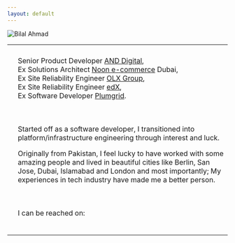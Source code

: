 ```yaml
---
layout: default
---
```

<link rel="stylesheet" href="https://cdnjs.cloudflare.com/ajax/libs/font-awesome/4.7.0/css/font-awesome.min.css">

<table>
<tr>
<th></th>
<th></th>
</tr>
<img src="../assets/img/dp2.jpg" alt="Bilal Ahmad">
<tr>
<td>
</td>
<td>
<p>Senior Product Developer <a href='https://www.and.digital/'>AND Digital</a>,<br>Ex Solutions Architect <a href='https://www.noon.com/uae-en/'>Noon e-commerce</a> Dubai,<br>Ex Site Reliability Engineer <a href='https://www.olxgroup.com/'>OLX Group</a>,<br>Ex Site Reliability Engineer <a href='https://www.edx.org/'>edX</a>,<br>Ex Software Developer  <a href='https://www.crunchbase.com/organization/plumgrid'>Plumgrid</a>.<br>
<br>
<br>
<p>Started off as a software developer, I transitioned into platform/infrastructure engineering through interest and luck.</p>
<p>Originally from Pakistan, I feel lucky to have worked with some amazing people and lived in beautiful cities like Berlin, San Jose, Dubai, Islamabad and London and most importantly; My experiences in tech industry have made me a better person.</p>
<br>
<br>
I can be reached on:<br>
<a href="https://twitter.com/bilahmad99" class="fa fa-twitter"></a>
<a href="https://www.linkedin.com/in/bilalahmad99/" class="fa fa-linkedin"></a>
<a href='https://github.com/bilalahmad99' class="fa fa-github"></a><br>
</p>
</td>
</tr>
</table>
